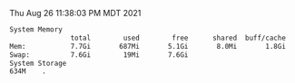 Thu Aug 26 11:38:03 PM MDT 2021
```bash
System Memory
               total        used        free      shared  buff/cache   available
Mem:           7.7Gi       687Mi       5.1Gi       8.0Mi       1.8Gi       6.7Gi
Swap:          7.6Gi        19Mi       7.6Gi
System Storage
634M	.
```
